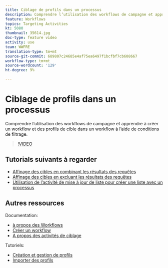 ```yaml
---
title: Ciblage de profils dans un processus
description: Comprendre l’utilisation des workflows de campagne et apprendre à créer un workflow et des profils de cible dans un workflow à l’aide de conditions de filtrage.
feature: Workflows
topics: Targeting Activities
kt: 5080
thumbnail: 35614.jpg
doc-type: feature video
activity: use
team: WWFRE
translation-type: tm+mt
source-git-commit: 689807c24685e4af75ea6497f1bcfbf7cb608667
workflow-type: tm+mt
source-wordcount: '129'
ht-degree: 9%

---
```



# Ciblage de profils dans un processus

Comprendre l’utilisation des workflows de campagne et apprendre à créer un workflow et des profils de cible dans un workflow à l’aide de conditions de filtrage.

>[!VIDEO](https://video.tv.adobe.com/v/35614?quality=12)

## Tutorials suivants à regarder

* [Affinage des cibles en combinant les résultats des requêtes](/help/acc/automating-with-workflows/refining-targets-by-combining-query-results.md)
* [Affinage des cibles en excluant les résultats des requêtes](/help/acc/automating-with-workflows/refining-targets-by-excluding-query-results.md)
* [Utilisation de l’activité de mise à jour de liste pour créer une liste avec un processus](/help/acc/automating-with-workflows/using-the-update-list-activity.md)

## Autres ressources

Documentation:

* [à propos des Workflows](https://docs.adobe.com/content/help/en/campaign-classic/using/automating-with-workflows/introduction/about-workflows.html)
* [Créer un workflow    ](https://docs.adobe.com/content/help/en/campaign-classic-learn/tutorials/getting-started/creating-a-workflow.html)
* [A propos des activités de ciblage](https://docs.adobe.com/content/help/en/campaign-classic/using/automating-with-workflows/targeting-activities/about-targeting-activities.html)

Tutoriels:

* [Création et gestion de profils](/help/acc/profile-management/create-and-manage-profiles.md)
* [Importer des profils](/help/acc/data-management/importing-profiles.md)  
